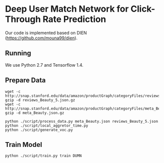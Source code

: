# Deep User Match Network for Click-Through Rate Prediction
Our code is implemented based on DIEN (https://github.com/mouna99/dien).

## Running
We use Python 2.7 and Tensorflow 1.4.

## Prepare Data
    wget -c http://snap.stanford.edu/data/amazon/productGraph/categoryFiles/reviews_Beauty_5.json.gz
    gzip -d reviews_Beauty_5.json.gz
    wget -c http://snap.stanford.edu/data/amazon/productGraph/categoryFiles/meta_Beauty.json.gz
    gzip -d meta_Beauty.json.gz
    
    python ./script/process_data.py meta_Beauty.json reviews_Beauty_5.json
    python ./script/local_aggretor_time.py 
    python ./script/generate_voc.py 
  

## Train Model
    python ./script/train.py train DUMN
